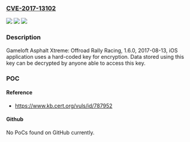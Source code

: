 ### [CVE-2017-13102](https://cve.mitre.org/cgi-bin/cvename.cgi?name=CVE-2017-13102)
![](https://img.shields.io/static/v1?label=Product&message=Asphalt%20Xtreme%3A%20Offroad%20Rally%20Racing&color=blue)
![](https://img.shields.io/static/v1?label=Version&message=1.6.01.6.0%20&color=brighgreen)
![](https://img.shields.io/static/v1?label=Vulnerability&message=CWE-798&color=brighgreen)

### Description

Gameloft Asphalt Xtreme: Offroad Rally Racing, 1.6.0, 2017-08-13, iOS application uses a hard-coded key for encryption. Data stored using this key can be decrypted by anyone able to access this key.

### POC

#### Reference
- https://www.kb.cert.org/vuls/id/787952

#### Github
No PoCs found on GitHub currently.

